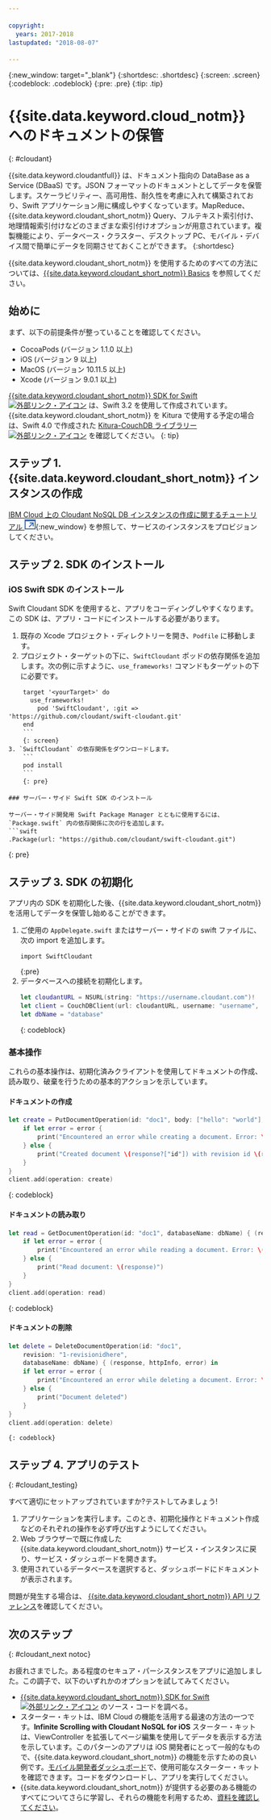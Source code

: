 ```yaml
---

copyright:
  years: 2017-2018
lastupdated: "2018-08-07"

---
```

{:new_window: target="_blank"}
{:shortdesc: .shortdesc}
{:screen: .screen}
{:codeblock: .codeblock}
{:pre: .pre}
{:tip: .tip}

# {{site.data.keyword.cloud_notm}} へのドキュメントの保管
{: #cloudant}

{{site.data.keyword.cloudantfull}} は、ドキュメント指向の DataBase as a Service (DBaaS) です。JSON フォーマットのドキュメントとしてデータを保管します。スケーラビリティー、高可用性、耐久性を考慮に入れて構築されており、Swift アプリケーション用に構成しやすくなっています。MapReduce、{{site.data.keyword.cloudant_short_notm}} Query、フルテキスト索引付け、地理情報索引付けなどのさまざまな索引付けオプションが用意されています。複製機能により、データベース・クラスター、デスクトップ PC、モバイル・デバイス間で簡単にデータを同期させておくことができます。
{:shortdesc}

{{site.data.keyword.cloudant_short_notm}} を使用するためのすべての方法については、[{{site.data.keyword.cloudant_short_notm}} Basics](/docs/services/Cloudant/basics/index.html#cloudant-nosql-db-basics) を参照してください。

## 始めに

まず、以下の前提条件が整っていることを確認してください。
 * CocoaPods (バージョン 1.1.0 以上)
 * iOS (バージョン 9 以上)
 * MacOS (バージョン 10.11.5 以上)
 * Xcode (バージョン 9.0.1 以上)

[{{site.data.keyword.cloudant_short_notm}} SDK for Swift ![外部リンク・アイコン](../../icons/launch-glyph.svg "外部リンク・アイコン")](https://github.com/cloudant/swift-cloudant) は、Swift 3.2 を使用して作成されています。{{site.data.keyword.cloudant_short_notm}} を Kitura で使用する予定の場合は、Swift 4.0 で作成された [Kitura-CouchDB ライブラリー ![外部リンク・アイコン](../../icons/launch-glyph.svg "外部リンク・アイコン")](https://github.com/IBM-Swift/Kitura-CouchDB) を確認してください。
{: tip}

## ステップ 1. {{site.data.keyword.cloudant_short_notm}} インスタンスの作成

[IBM Cloud 上の Cloudant NoSQL DB インスタンスの作成に関するチュートリアル ![外部リンク・アイコン](../images/launch-glyph.svg "外部リンク・アイコン")](https://console.bluemix.net/docs/services/Cloudant/tutorials/create_service.html#creating-a-cloudant-nosql-db-instance-on-ibm-cloud){:new_window} を参照して、サービスのインスタンスをプロビジョンしてください。


## ステップ 2. SDK のインストール

### iOS Swift SDK のインストール

Swift Cloudant SDK を使用すると、アプリをコーディングしやすくなります。この SDK は、アプリ・コードにインストールする必要があります。

1. 既存の Xcode プロジェクト・ディレクトリーを開き、`Podfile` に移動します。
2. プロジェクト・ターゲットの下に、`SwiftCloudant` ポッドの依存関係を追加します。次の例に示すように、`use_frameworks!` コマンドもターゲットの下に必要です。
```
    target '<yourTarget>' do
      use_frameworks!
        pod 'SwiftCloudant', :git => 'https://github.com/cloudant/swift-cloudant.git'
    end
    ```
    {: screen}
3. `SwiftCloudant` の依存関係をダウンロードします。
    ```
    pod install
    ```
    {: pre}

### サーバー・サイド Swift SDK のインストール

サーバー・サイド開発用 Swift Package Manager とともに使用するには、`Package.swift` 内の依存関係に次の行を追加します。
```swift
.Package(url: "https://github.com/cloudant/swift-cloudant.git")
```
{: pre}

## ステップ 3. SDK の初期化

アプリ内の SDK を初期化した後、{{site.data.keyword.cloudant_short_notm}} を活用してデータを保管し始めることができます。

1.  ご使用の `AppDelegate.swift` またはサーバー・サイドの swift ファイルに、次の import を追加します。
    ```
    import SwiftCloudant
    ```
    {:pre}
2. データベースへの接続を初期化します。
    ```swift
    let cloudantURL = NSURL(string: "https://username.cloudant.com")!
    let client = CouchDBClient(url: cloudantURL, username: "username", password: "password")
    let dbName = "database"
    ```
    {: codeblock}

### 基本操作
これらの基本操作は、初期化済みクライアントを使用してドキュメントの作成、読み取り、破棄を行うための基本的アクションを示しています。

#### ドキュメントの作成
```swift
let create = PutDocumentOperation(id: "doc1", body: ["hello": "world"], databaseName: dbName) {(response, httpInfo, error) in
    if let error = error {
        print("Encountered an error while creating a document. Error: \(error)")
    } else {
        print("Created document \(response?["id"]) with revision id \(response?["rev"])")
    }
}
client.add(operation: create)
```
{: codeblock}

#### ドキュメントの読み取り
```swift
let read = GetDocumentOperation(id: "doc1", databaseName: dbName) { (response, httpInfo, error) in
    if let error = error {
        print("Encountered an error while reading a document. Error: \(error)")
    } else {
        print("Read document: \(response)")
    }   
}
client.add(operation: read)
```
{: codeblock}

#### ドキュメントの削除
```swift
let delete = DeleteDocumentOperation(id: "doc1",
    revision: "1-revisionidhere",
    databaseName: dbName) { (response, httpInfo, error) in
    if let error = error {
        print("Encountered an error while deleting a document. Error: \(error)")
    } else {
        print("Document deleted")
    }   
}
client.add(operation: delete)
```
    {: codeblock}


## ステップ 4. アプリのテスト
{: #cloudant_testing}

すべて適切にセットアップされていますか?テストしてみましょう!

1. アプリケーションを実行します。このとき、初期化操作とドキュメント作成などのそれぞれの操作を必ず呼び出すようにしてください。
2. Web ブラウザーで既に作成した {{site.data.keyword.cloudant_short_notm}} サービス・インスタンスに戻り、サービス・ダッシュボードを開きます。
3. 使用されているデータベースを選択すると、ダッシュボードにドキュメントが表示されます。

問題が発生する場合は、 [{{site.data.keyword.cloudant_short_notm}} API リファレンス](/docs/services/Cloudant/api/index.html#api-reference-overview)を確認してください。


## 次のステップ
{: #cloudant_next notoc}

お疲れさまでした。ある程度のセキュア・パーシスタンスをアプリに追加しました。この調子で、以下のいずれかのオプションを試してみてください。

* [{{site.data.keyword.cloudant_short_notm}} SDK for Swift ![外部リンク・アイコン](../../icons/launch-glyph.svg "外部リンク・アイコン")](https://github.com/cloudant/swift-cloudant) のソース・コードを調べる。
* スターター・キットは、IBM Cloud の機能を活用する最速の方法の一つです。**Infinite Scrolling with Cloudant NoSQL for iOS** スターター・キットは、ViewController を拡張してページ編集を使用してデータを表示する方法を示しています。このパターンのアプリは iOS 開発者にとって一般的なもので、{{site.data.keyword.cloudant_short_notm}} の機能を示すための良い例です。[モバイル開発者ダッシュボード](https://console.bluemix.net/developer/mobile/dashboard)で、使用可能なスターター・キットを確認できます。コードをダウンロードし、アプリを実行してください。
* {{site.data.keyword.cloudant_short_notm}} が提供する必要のある機能のすべてについてさらに学習し、それらの機能を利用するため、[資料を確認してください](/docs/services/Cloudant/index.html)。
